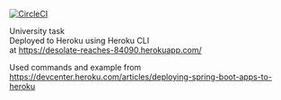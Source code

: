 
[![CircleCI](https://circleci.com/gh/MariyqZlateva/software-tools-university.svg?style=svg)](https://app.circleci.com/gh/MariyqZlateva/software-tools-university)

University task <br>
Deployed to Heroku using Heroku CLI <br>
at  https://desolate-reaches-84090.herokuapp.com/  <br>

Used commands and example from <br>
https://devcenter.heroku.com/articles/deploying-spring-boot-apps-to-heroku <br>


